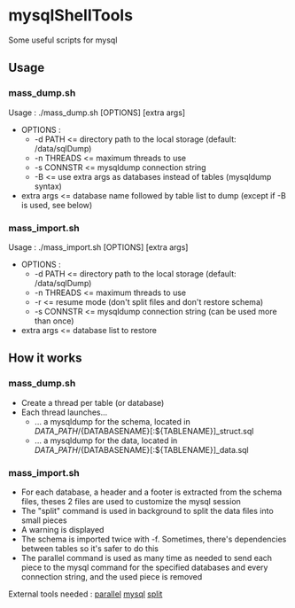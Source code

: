 # mysqlShellTools
Some useful scripts for mysql

## Usage
### mass\_dump.sh
Usage : ./mass\_dump.sh \[OPTIONS\] \[extra args\]

* OPTIONS :
	* -d PATH <= directory path to the local storage (default: /data/sqlDump)
	* -n THREADS <= maximum threads to use
	* -s CONNSTR <= mysqldump connection string
	* -B <= use extra args as databases instead of tables (mysqldump syntax)
* extra args <= database name followed by table list to dump (except if -B is used, see below)

### mass\_import.sh
Usage : ./mass\_import.sh \[OPTIONS\] \[extra args\]

* OPTIONS :
	* -d PATH <= directory path to the local storage (default: /data/sqlDump)
	* -n THREADS <= maximum threads to use
	* -r <= resume mode (don't split files and don't restore schema)
	* -s CONNSTR <= mysqldump connection string (can be used more than once)
* extra args <= database list to restore

## How it works
### mass\_dump.sh

* Create a thread per table (or database)
* Each thread launches...
	* ... a mysqldump for the schema, located in ${DATA\_PATH}/${DATABASENAME}\[:${TABLENAME}\]\_struct.sql
	* ... a mysqldump for the data, located in ${DATA\_PATH}/${DATABASENAME}\[:${TABLENAME}\]\_data.sql

### mass\_import.sh

* For each database, a header and a footer is extracted from the schema files, theses 2 files are used to customize the mysql session
* The "split" command is used in background to split the data files into small pieces
* A warning is displayed
* The schema is imported twice with -f. Sometimes, there's dependencies between tables so it's safer to do this
* The parallel command is used as many time as needed to send each piece to the mysql command for the specified databases and every connection string, and the used piece is removed

External tools needed :
[parallel](https://www.gnu.org/software/parallel/)
[mysql](https://www.mysql.com/)
[split](https://www.gnu.org/software/coreutils/manual/html_node/split-invocation.html)
